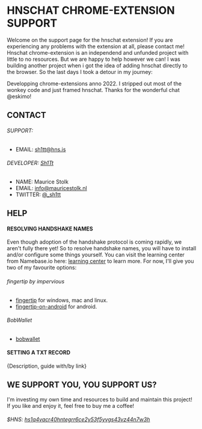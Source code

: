 # HNSCHAT CHROME-EXTENSION SUPPORT

Welcome on the support page for the hnschat extension! 
If you are experiencing any problems with the extension at all, please contact me!
Hnschat chrome-extension is an independend and unfunded project with little to no resources. But we are happy to help however we can!
I was building another project when i got the idea of adding hnschat directly to the browser. So the last days I took a detour in my journey:

Developping chrome-extensions anno 2022. I stripped out most of the wonkey code and just framed hnschat. Thanks for the wonderful chat @eskimo!

##


## CONTACT

###### SUPPORT:
- EMAIL: [sh1tt@hns.is](sh1tt@hns.is)

###### DEVELOPER: [Sh1Tt](sh1tt.hns.is)
- NAME: Maurice Stolk
- EMAIL: [info@mauricestolk.nl](info@mauricestolk.nl)
- TWITTER: [@_sh1tt](twitter.com/sh1tt)

##


## HELP

#### RESOLVING HANDSHAKE NAMES
Even though adoption of the handshake protocol is coming rapidly, we aren't fully there yet!
So to resolve handshake names, you will have to install and/or configure some things yourself.
You can visit the learning center from Namebase.io here: [learning center](namebase.io/learningcenter) to learn more.
For now, I'll give you two of my favourite options:
###### fingertip by impervious
- [fingertip](impervious.com/fingertip.html) for windows, mac and linux.
- [fingertip-on-android](https://gist.github.com/Noxturnix/d47eeab10ef95636391507b28ec84ff4) for android.
###### BobWallet
- [bobwallet](bobwallet.io)

#### SETTING A TXT RECORD

{Description, guide with/by link}

##

## WE SUPPORT YOU, YOU SUPPORT US?

I'm investing my own time and resources to build and maintain this project! If you like and enjoy it, feel free to buy me a coffee!
###### $HNS: [hs1q4vacr40hntegrr6ce2y53f5yvgs43vz44n7w3h](hs1q4vacr40hntegrr6ce2y53f5yvgs43vz44n7w3h)

##
